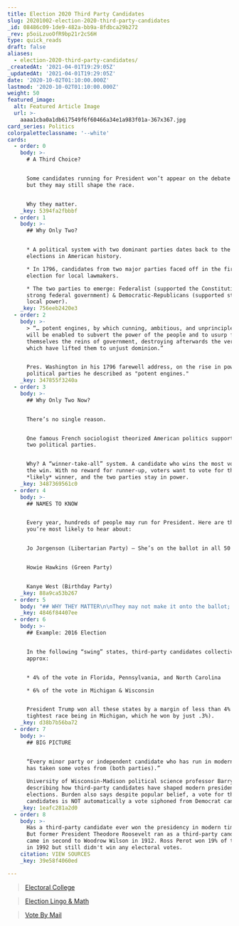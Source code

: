 ```yaml
---
title: Election 2020 Third Party Candidates
slug: 20201002-election-2020-third-party-candidates
_id: 08486c09-1de9-482a-bb9a-8fdbca29b272
_rev: p5oiLzuoOfR9bp21r2cS6H
type: quick_reads
draft: false
aliases:
  - election-2020-third-party-candidates/
_createdAt: '2021-04-01T19:29:05Z'
_updatedAt: '2021-04-01T19:29:05Z'
date: '2020-10-02T01:10:00.000Z'
lastmod: '2020-10-02T01:10:00.000Z'
weight: 50
featured_image:
  alt: Featured Article Image
  url: >-
    aaaa1cba0a1db617549f6f60466a34e1a983f01a-367x367.jpg
card_series: Politics
colorpaletteclassname: '--white'
cards:
  - order: 0
    body: >-
      # A Third Choice?


      Some candidates running for President won’t appear on the debate stage …
      but they may still shape the race.


      Why they matter.
    _key: 5394fa2fbbbf
  - order: 1
    body: >-
      ## Why Only Two?


      * A political system with two dominant parties dates back to the first
      elections in American history.

      * In 1796, candidates from two major parties faced off in the first
      election for local lawmakers.

      * The two parties to emerge: Federalist (supported the Constitution and
      strong federal government) & Democratic-Republicans (supported state,
      local power).
    _key: 756eeb2420e3
  - order: 2
    body: >-
      > “… potent engines, by which cunning, ambitious, and unprincipled men
      will be enabled to subvert the power of the people and to usurp for
      themselves the reins of government, destroying afterwards the very engines
      which have lifted them to unjust dominion.”


      Pres. Washington in his 1796 farewell address, on the rise in power of
      political parties he described as "potent engines."
    _key: 347855f3240a
  - order: 3
    body: >-
      ## Why Only Two Now?


      There’s no single reason.


      One famous French sociologist theorized American politics supports only
      two political parties.


      Why? A “winner-take-all” system. A candidate who wins the most votes gets
      the win. With no reward for runner-up, voters want to vote for the
      *likely* winner, and the two parties stay in power.
    _key: 3487369561c0
  - order: 4
    body: >-
      ## NAMES TO KNOW


      Every year, hundreds of people may run for President. Here are the three
      you’re most likely to hear about:


      Jo Jorgenson (Libertarian Party) – She’s on the ballot in all 50 states.


      Howie Hawkins (Green Party)


      Kanye West (Birthday Party)
    _key: 88a9ca53b267
  - order: 5
    body: "## WHY THEY MATTER\n\nThey may not make it onto the ballot; candidates need to meet state-imposed signature thresholds.\n\nThey may not make it onto the debate stage; they need to meet a polling threshold (for presidential debate, they need 15%+ support on major polls).\n\nRegardless, they absolutely can\_**influence the ultimate outcome of the election.**"
    _key: 4846f84407ee
  - order: 6
    body: >-
      ## Example: 2016 Election


      In the following “swing” states, third-party candidates collectively won
      approx:


      * 4% of the vote in Florida, Pennsylvania, and North Carolina

      * 6% of the vote in Michigan & Wisconsin


      President Trump won all these states by a margin of less than 4% (with the
      tightest race being in Michigan, which he won by just .3%).
    _key: d38b7b56ba72
  - order: 7
    body: >-
      ## BIG PICTURE


      “Every minor party or independent candidate who has run in modern history
      has taken some votes from (both parties).”  
        
      University of Wisconsin-Madison political science professor Barry Burden,
      describing how third-party candidates have shaped modern presidential
      elections. Burden also says despite popular belief, a vote for third-party
      candidates is NOT automatically a vote siphoned from Democrat candidates.
    _key: 1eafc281a2d0
  - order: 8
    body: >-
      Has a third-party candidate ever won the presidency in modern times? No.
      But former President Theodore Roosevelt ran as a third-party candidate and
      came in second to Woodrow Wilson in 1912. Ross Perot won 19% of the votes
      in 1992 but still didn't win any electoral votes.
    citation: VIEW SOURCES
    _key: 39e58f4060ed

---
```

> [Electoral College](https://smarthernews.com/electoral-college/)





> [Election Lingo & Math](https://smarthernews.com/election-lingo-math/)





> [Vote By Mail](https://smarthernews.com/vote-by-mail/)